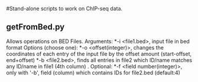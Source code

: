 #Stand-alone scripts to work on ChIP-seq data.

## getFromBed.py

Allows operations on BED Files.
Arguments:
*-i <file1.bed>, input file in bed format
Options (choose one):
*-o <offset(integer)>, changes the coordinates of each entry of the input file by the offset amount (start-offset, end+offset)
*-b <file2.bed>, finds all entries in file2 which ID/name matches any ID/name in file1 (4th column) .
Optional:
*-f <field number(integer)>, only with '-b', field (column) which contains IDs for file2.bed (default:4)







